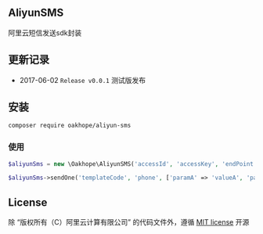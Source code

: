 AliyunSMS
---------

阿里云短信发送sdk封装

## 更新记录

* 2017-06-02 `Release v0.0.1` 测试版发布

## 安装

```bash
composer require oakhope/aliyun-sms
```

### 使用

```php
$aliyunSms = new \Oakhope\AliyunSMS('accessId', 'accessKey', 'endPoint', 'topicName', 'signName');

$aliyunSms->sendOne('templateCode', 'phone', ['paramA' => 'valueA', 'paramB' => 'valueB']);
```

## License
除 “版权所有（C）阿里云计算有限公司” 的代码文件外，遵循 [MIT license](http://opensource.org/licenses/MIT) 开源
